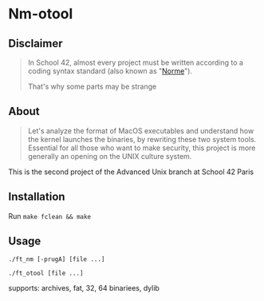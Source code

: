 # Nm-otool

Disclaimer
----------
> In School 42, almost every project must be written according to a coding syntax standard (also known as "[Norme](./docs/norme.fr.pdf)").
>
> That's why some parts may be strange

About
-----
> Let's analyze the format of MacOS executables and understand how the kernel launches the binaries, by rewriting these two system tools. Essential for all those who want to make security, this project is more generally an opening on the UNIX culture system.

This is the second project of the Advanced Unix branch at School 42 Paris

Installation
------------
Run `make fclean && make`

Usage
-----
`./ft_nm [-prugA] [file ...]`

`./ft_otool [file ...]`

supports:
archives, 
fat, 32, 64 binariees, 
dylib
